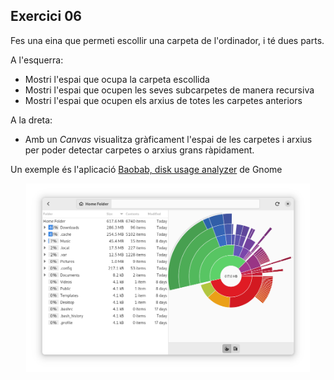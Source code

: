 ## Exercici 06

Fes una eina que permeti escollir una carpeta de l'ordinador, i té dues parts.

A l'esquerra:

- Mostri l'espai que ocupa la carpeta escollida
- Mostri l'espai que ocupen les seves subcarpetes de manera recursiva
- Mostri l'espai que ocupen els arxius de totes les carpetes anteriors

A la dreta:

- Amb un *Canvas* visualitza gràficament l'espai de les carpetes i arxius per poder detectar carpetes o arxius grans ràpidament.

Un exemple és l'aplicació [Baobab, disk usage analyzer](https://apps.gnome.org/ca/Baobab/) de Gnome

<center><img src="./assets/gnomedua.png" style="max-width: 90%; max-height: 400px;" alt="">
<br/></center>
<br/>